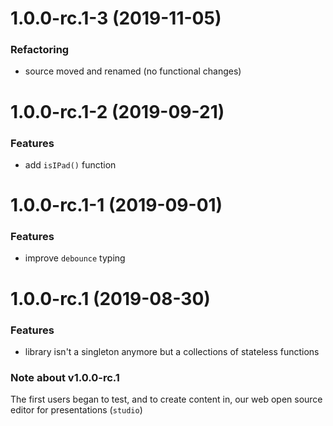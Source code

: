 <a name="1.0.0-rc.1-3"></a>
# 1.0.0-rc.1-3 (2019-11-05)

### Refactoring

* source moved and renamed (no functional changes)

<a name="1.0.0-rc.1-2"></a>
# 1.0.0-rc.1-2 (2019-09-21)

### Features

* add `isIPad()` function

<a name="1.0.0-rc.1-1"></a>
# 1.0.0-rc.1-1 (2019-09-01)

### Features

* improve `debounce` typing

<a name="1.0.0-rc.1"></a>
# 1.0.0-rc.1 (2019-08-30)

### Features

* library isn't a singleton anymore but a collections of stateless functions

### Note about v1.0.0-rc.1

The first users began to test, and to create content in, our web open source editor for presentations (`studio`)
